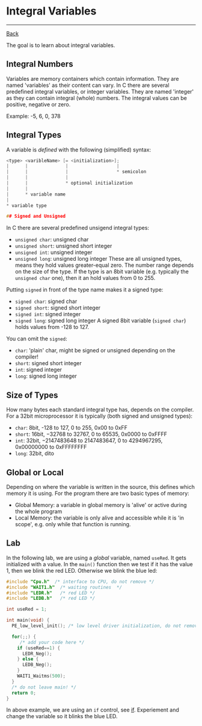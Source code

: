 ﻿# Integral Variables

---

[Back](../instructions.md)

The goal is to learn about integral variables.

## Integral Numbers
Variables are memory containers which contain information. They are named 'variables' as their content can vary.
In C there are several predefined integral variables, or integer variables. They are named 'integer' as they can contain
integral (whole) numbers. The integral values can be positive, negative or zero.


Example: -5, 6, 0, 378

## Integral Types
A variable is *defined* with the following (simplified) syntax:

```c
<type> <varibleName> [= <initialization>];
|      |              |                  |
|      |              |                  * semicolon
|      |              |
|      |              * optional initialization
|      |
|      * variable name
|
* variable type

## Signed and Unsigned
```
In C there are several predefined unsigend integral types:
* ```unsigned char```:  unsigned char
* ```unsigned short```: unsigned short integer
* ```unsigned int```: unsigned integer
* ```unsigned long```: unsigned long integer
These are all unsigned types, means they hold values greater-equal zero.
The number range depends on the size of the type. 
If the type is an 8bit variable (e.g. typically the ```unsigned char``` one), then it an hold values from 0 to 255.

Putting ```signed``` in front of the type name makes it a signed type:
* ```signed char```:  signed char
* ```signed short```: signed short integer
* ```signed int```: signed integer
* ```signed long```: signed long integer
A signed 8bit variable (```signed char```) holds values from -128 to 127.

You can omit the ```signed```:
* ```char```: 'plain' char, might be signed or unsigned depending on the compiler!
* ```short```: signed short integer
* ```int```: signed integer
* ```long```: signed long integer

## Size of Types
How many bytes each standard integral type has, depends on the compiler. For a 32bit microprocessor it is typically (both signed and unsigned types):
* ```char```: 8bit, -128 to 127, 0 to 255, 0x00 to 0xFF
* ```short```: 16bit, −32768 to 32767, 0 to 65535, 0x0000 to 0xFFFF
* ```int```: 32bit, −2147483648 to 2147483647, 0 to 4294967295, 0x00000000 to 0xFFFFFFFF
* ```long```: 32bit, dito

## Global or Local
Depending on where the variable is written in the source, this defines which memory it is using. 
For the program there are two basic types of memory:
* Global Memory: a variable in global memory is 'alive' or active during the whole program
* Local Memory: the variable is only alive and accessible while it is 'in scope', e.g. only while that function is running.

## Lab
In the following lab, we are using a *global* variable, named ```useRed```.
It gets initialized with a value. In the ```main()``` function then we test if it has the value 1, then we blink the red LED.
Otherwise we blink the blue led:

```c
#include "Cpu.h"  /* interface to CPU, do not remove */
#include "WAIT1.h"  /* waiting routines  */
#include "LEDR.h"   /* red LED */
#include "LEDB.h"   /* red LED */

int useRed = 1;

int main(void) {
  PE_low_level_init(); /* low level driver initialization, do not remove */

  for(;;) {
     /* add your code here */
    if (useRed==1) {
      LEDR_Neg();
    } else {
      LEDB_Neg();
    }
    WAIT1_Waitms(500);
  }
  /* do not leave main! */
  return 0;
}

``` 
In above example, we are using an ```if``` control, see [if](../controls/if.md).
Experiement and change the variable so it blinks the blue LED.

